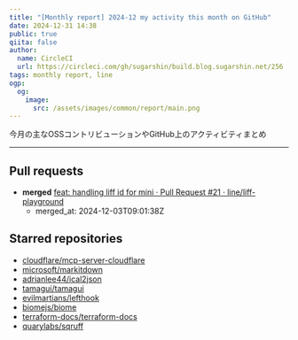 ```yaml
---
title: "[Monthly report] 2024-12 my activity this month on GitHub"
date: 2024-12-31 14:38
public: true
qiita: false
author:
  name: CircleCI
  url: https://circleci.com/gh/sugarshin/build.blog.sugarshin.net/256
tags: monthly report, line
ogp:
  og:
    image:
      src: /assets/images/common/report/main.png
---
```


今月の主なOSSコントリビューションやGitHub上のアクティビティまとめ

***

## Pull requests

- **merged** [feat: handling liff id for mini · Pull Request #21 · line/liff-playground](https://github.com/line/liff-playground/pull/21)
  - merged_at: 2024-12-03T09:01:38Z

## Starred repositories

- [cloudflare/mcp-server-cloudflare](https://github.com/cloudflare/mcp-server-cloudflare)
- [microsoft/markitdown](https://github.com/microsoft/markitdown)
- [adrianlee44/ical2json](https://github.com/adrianlee44/ical2json)
- [tamagui/tamagui](https://github.com/tamagui/tamagui)
- [evilmartians/lefthook](https://github.com/evilmartians/lefthook)
- [biomejs/biome](https://github.com/biomejs/biome)
- [terraform-docs/terraform-docs](https://github.com/terraform-docs/terraform-docs)
- [quarylabs/sqruff](https://github.com/quarylabs/sqruff)
